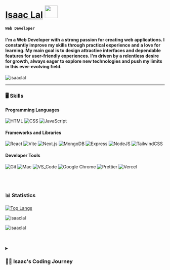 # [Isaac Lal](https://isaaclal.com/) <img src="https://media.giphy.com/media/hvRJCLFzcasrR4ia7z/giphy.gif" width="40px" />

**`Web Developer`**

<h4>I'm a Web Developer with a strong passion for creating web applications. I constantly improve my skills through practical experience and a love for learning. My main goal is to design attractive interfaces and dependable features for user-friendly experiences. I'm driven by a relentless desire for growth, always eager to explore new technologies and push my limits in this ever-evolving field.</h4>

<img src="https://komarev.com/ghpvc/?username=isaac-lal&label=Profile%20views&color=0e75b6&style=flat" alt="isaaclal" />

---

### 🖥️ Skills
#### Programming Languages

![HTML](https://img.shields.io/badge/html-%23E34F26.svg?style=for-the-badge&logo=html5&logoColor=white)
![CSS](https://img.shields.io/badge/css-%231572B6.svg?style=for-the-badge&logo=css3&logoColor=white)
![JavaScript](https://img.shields.io/badge/javascript-yellow.svg?style=for-the-badge&logo=javascript&logoColor=white)

#### Frameworks and Libraries

![React](https://img.shields.io/badge/react-%2320232a.svg?style=for-the-badge&logo=react&logoColor=%2361DAFB)
![Vite](https://img.shields.io/static/v1?style=for-the-badge&message=Vite&color=hotpink&logo=Vite&logoColor=FFFFFF&label=)
![Next.js](https://img.shields.io/static/v1?style=for-the-badge&message=Next.js&color=000000&logo=Next.js&logoColor=FFFFFF&label=)
![MongoDB](https://img.shields.io/static/v1?style=for-the-badge&message=MongoDB&color=47A248&logo=MongoDB&logoColor=FFFFFF&label=)
![Express](https://img.shields.io/static/v1?style=for-the-badge&message=Express&color=red&logo=Express&logoColor=FFFFFF&label=)
![NodeJS](https://img.shields.io/badge/node.js-6DA55F?style=for-the-badge&logo=node.js&logoColor=white)
![TailwindCSS](https://img.shields.io/badge/tailwindcss-%2338B2AC.svg?style=for-the-badge&logo=tailwind-css&logoColor=white)

#### Developer Tools 

![Git](https://img.shields.io/badge/git-darkorange.svg?style=for-the-badge&logo=git&logoColor=white)
![Mac](https://img.shields.io/badge/MacOS-white.svg?style=for-the-badge&logo=apple&logoColor=black)
![VS_Code](https://img.shields.io/badge/vs_code-%231572B6.svg?style=for-the-badge&logo=visualstudiocode&logoColor=white)
![Google Chrome](https://img.shields.io/static/v1?style=for-the-badge&message=Chrome&color=4285F4&logo=Google+Chrome&logoColor=FFFFFF&label=)
![Prettier](https://img.shields.io/static/v1?style=for-the-badge&message=Prettier&color=F7B93E&logo=Prettier&logoColor=black&label=)
![Vercel](https://img.shields.io/static/v1?style=for-the-badge&message=Vercel&color=000000&logo=Vercel&logoColor=FFFFFF&label=)

<br>
<br>

<!-- STATS -->
### 📊 Statistics

[![Top Langs](https://github-readme-stats.vercel.app/api/top-langs/?username=isaac-lal&langs_count=8&hide=makefile,scss,typescript,c%2b%2b,python&bg_color=000000&text_color=ffffff)](https://github.com/isaac-lal/github-readme-stats)

<p><img src="https://github-readme-stats.vercel.app/api?username=isaac-lal&count_private=true&show_icons=true&include_all_commits=true&locale=en&bg_color=000000&text_color=ffffff"
    alt="isaaclal" /></p>

<p><img src="https://github-readme-streak-stats.herokuapp.com/?user=isaac-lal&theme=dark&&background=000000&date_format=M%20j%5B%2C%20Y%5D" alt="isaaclal" /></p>

<br>
<br>

<details>
    <summary> <h3>👨‍💻 Isaac's Coding Journey</h3>  </summary>

I'm a Web Developer, specializing in full-stack, who loves creating functional applications that are pleasing to look at and easy to use. I've been using websites since I was young, relying on them for entertainment and information every day. The web has changed my personal life a lot and got me curious about the steps to build websites. Things like design, efficiency, and features, and how they work together, made me really want to learn how to make them myself. This led me to want to join the process of making web applications so that other people can feel the same happiness I have felt.

My journey began by following tutorials on YouTube to create simple websites using basic HTML and CSS. Later, I added JavaScript for functionality and custom animations. I made numerous small projects and a couple of larger websites before advancing. After mastering the basics, I dove into frameworks, libraries, databases, and services. This allowed me to explore Full-Stack Web Development deeply. These skills enabled me to set up both the front-end and back-end of applications, ensuring a seamless and steady development process.

Eager to expand my knowledge, I've consistently been learning every day from various resources to improve my skills. Going from knowing nothing about the web to having a solid concept of what it involves makes me want to learn even more. Adopting a growth mindset toward development has enabled me to understand key concepts and turn them into complete applications. With these acquired skills, I'm able to create functional software that work well and look impressive. I'm very excited to keep learning more each day, to increase my knowledge and provide the best experience to my users.
